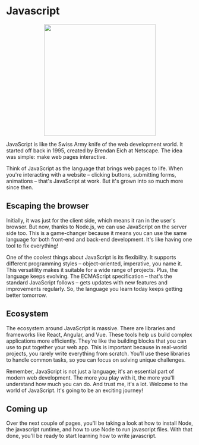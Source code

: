 # Javascript

<p align="center">
  <img src="/images/javascript_logo.jpg" width="300px" />
</p>

JavaScript is like the Swiss Army knife of the web development world. It started
off back in 1995, created by Brendan Eich at Netscape. The idea was simple: make
web pages interactive.

Think of JavaScript as the language that brings web pages to life. When you're
interacting with a website – clicking buttons, submitting forms, animations –
that's JavaScript at work. But it's grown into so much more since then.

## Escaping the browser

Initially, it was just for the client side, which means it ran in the user's
browser. But now, thanks to Node.js, we can use JavaScript on the server side
too. This is a game-changer because it means you can use the same language for
both front-end and back-end development. It's like having one tool to fix
everything!

One of the coolest things about JavaScript is its flexibility. It supports
different programming styles – object-oriented, imperative, you name it. This
versatility makes it suitable for a wide range of projects. Plus, the language
keeps evolving. The ECMAScript specification – that's the standard JavaScript
follows – gets updates with new features and improvements regularly. So, the
language you learn today keeps getting better tomorrow.

## Ecosystem

The ecosystem around JavaScript is massive. There are libraries and frameworks
like React, Angular, and Vue. These tools help us build complex applications
more efficiently. They're like the building blocks that you can use to put
together your web app. This is important because in real-world projects, you
rarely write everything from scratch. You'll use these libraries to handle
common tasks, so you can focus on solving unique challenges.

Remember, JavaScript is not just a language; it's an essential part of modern
web development. The more you play with it, the more you'll understand how much
you can do. And trust me, it's a lot. Welcome to the world of JavaScript. It's
going to be an exciting journey!

## Coming up

Over the next couple of pages, you'll be taking a look at how to install Node,
the javascript runtime, and how to use Node to run javascript files. With that
done, you'll be ready to start learning how to write javascript.

